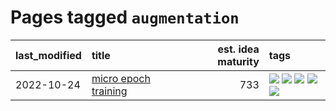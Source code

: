 # Pages tagged `augmentation`

|last_modified|title|est. idea maturity|tags
|:---|:---|---:|:---|
|2022-10-24|[micro epoch training](../micro-epoch.md)|733|[![](https://img.shields.io/badge/tag-augmentation-2b1224)](../tags/augmentation.md) [![](https://img.shields.io/badge/tag-dataset-77a0)](../tags/dataset.md) [![](https://img.shields.io/badge/tag-heuristics-869cae)](../tags/heuristics.md) [![](https://img.shields.io/badge/tag-tooling-53417a)](../tags/tooling.md) [![](https://img.shields.io/badge/tag-training-da6994)](../tags/training.md)|